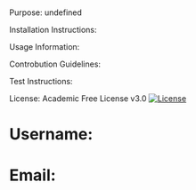 # 
Purpose: undefined

Installation Instructions: 

Usage Information: 

Controbution Guidelines: 

Test Instructions: 

License: Academic Free License v3.0 [![License](https://img.shields.io/badge/License-Apache%202.0-blue.svg)](https://opensource.org/licenses/Apache-2.0)

# Username: 

# Email: 